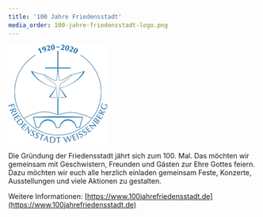 ```yaml
---
title: '100 Jahre Friedensstadt'
media_order: 100-jahre-friedensstadt-logo.png
---
```


[![100 Jahre Friedensstadt](100-jahre-friedensstadt-logo.png?classes=center)](http://www.friedensstadt-weissenberg.de)   

Die Gründung der Friedensstadt jährt sich zum 100. Mal.
Das möchten wir gemeinsam mit Geschwistern, Freunden und Gästen zur Ehre Gottes feiern. Dazu möchten wir euch alle herzlich einladen gemeinsam Feste, Konzerte, Ausstellungen und viele Aktionen zu gestalten.


Weitere Informationen: [https://www.100jahrefriedensstadt.de](https://www.100jahrefriedensstadt.de)